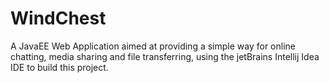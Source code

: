 # WindChest
A JavaEE Web Application aimed at providing a simple way for online chatting, media sharing and file transferring, using the jetBrains Intellij Idea IDE to build this project.
